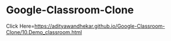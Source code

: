 # Google-Classroom-Clone
Click Here=https://adityawandhekar.github.io/Google-Classroom-Clone/10.Demo_classroom.html
